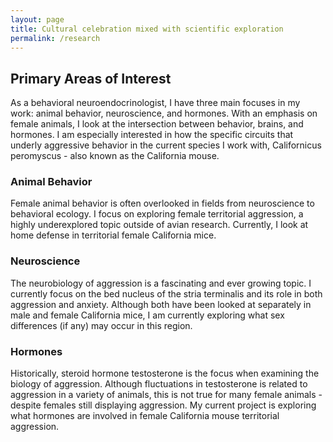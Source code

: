 ```yaml
---
layout: page
title: Cultural celebration mixed with scientific exploration
permalink: /research
---
```

## Primary Areas of Interest

As a behavioral neuroendocrinologist, I have three main focuses in my work: animal behavior, neuroscience, and hormones. With an emphasis on female animals, I look at the intersection between behavior, brains, and hormones. I am especially interested in how the specific circuits that underly aggressive behavior in the current species I work with, Californicus peromyscus - also known as the California mouse. 

### Animal Behavior
Female animal behavior is often overlooked in fields from neuroscience to behavioral ecology. I focus on exploring female territorial aggression, a highly underexplored topic outside of avian research. Currently, I look at home defense in territorial female California mice.

### Neuroscience
The neurobiology of aggression is a fascinating and ever growing topic. I currently focus on the bed nucleus of the stria terminalis and its role in both aggression and anxiety. Although both have been looked at separately in male and female California mice, I am currently exploring what sex differences (if any) may occur in this region.

### Hormones
Historically, steroid hormone testosterone is the focus when examining the biology of aggression. Although fluctuations in testosterone is related to aggression in a variety of animals, this is not true for many female animals - despite females still displaying aggression. My current project is exploring what hormones are involved in female California mouse territorial aggression.
